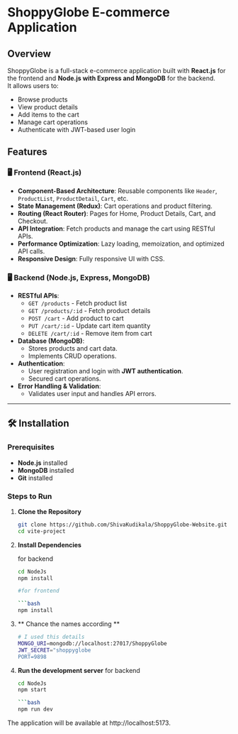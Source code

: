 # ShoppyGlobe E-commerce Application

## Overview
ShoppyGlobe is a full-stack e-commerce application built with **React.js** for the frontend and **Node.js with Express and MongoDB** for the backend.  
It allows users to:
- Browse products
- View product details
- Add items to the cart
- Manage cart operations
- Authenticate with JWT-based user login

## Features

### 🖥️ Frontend (React.js)
- **Component-Based Architecture**: Reusable components like `Header`, `ProductList`, `ProductDetail`, `Cart`, etc.
- **State Management (Redux)**: Cart operations and product filtering.
- **Routing (React Router)**: Pages for Home, Product Details, Cart, and Checkout.
- **API Integration**: Fetch products and manage the cart using RESTful APIs.
- **Performance Optimization**: Lazy loading, memoization, and optimized API calls.
- **Responsive Design**: Fully responsive UI with CSS.

### 🖥️ Backend (Node.js, Express, MongoDB)
- **RESTful APIs**:
  - `GET /products` - Fetch product list
  - `GET /products/:id` - Fetch product details
  - `POST /cart` - Add product to cart
  - `PUT /cart/:id` - Update cart item quantity
  - `DELETE /cart/:id` - Remove item from cart
- **Database (MongoDB)**:
  - Stores products and cart data.
  - Implements CRUD operations.
- **Authentication**:
  - User registration and login with **JWT authentication**.
  - Secured cart operations.
- **Error Handling & Validation**:
  - Validates user input and handles API errors.

---

## 🛠 Installation

### Prerequisites
- **Node.js** installed
- **MongoDB** installed
- **Git** installed


### Steps to Run

1. **Clone the Repository**

   ```bash
   git clone https://github.com/ShivaKudikala/ShoppyGlobe-Website.git
   cd vite-project
   
2. **Install Dependencies**

      for backend
      ```bash
      cd NodeJs
      npm install

      #for frontend
  
      ```bash
      npm install

3. ** Chance the names according **

   ```bash
   # I used this details
   MONGO_URI=mongodb://localhost:27017/ShoppyGlobe
   JWT_SECRET="shoppyglobe
   PORT=9898

3. **Run the development server**
   for backend
   ```bash
   cd NodeJs
   npm start
   
   ```bash
   npm run dev
The application will be available at http://localhost:5173.
